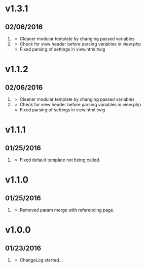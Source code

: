 # v1.3.1
## 02/06/2016

1. [](#improved)
    * Cleaner modular template by changing passed variables
1. [](#bugfix)
    * Check for view header before parsing variables in view.php
    * Fixed parsing of settings in view.html.twig

# v1.1.2
## 02/06/2016

1. [](#improved)
    * Cleaner modular template by changing passed variables
1. [](#bugfix)
    * Check for view header before parsing variables in view.php
    * Fixed parsing of settings in view.html.twig

# v1.1.1
## 01/25/2016

1. [](#improved)
    * Fixed default template not being called.

# v1.1.0
## 01/25/2016

1. [](#improved)
    * Removed param merge with referencing page.

# v1.0.0
## 01/23/2016

1. [](#new)
    * ChangeLog started...